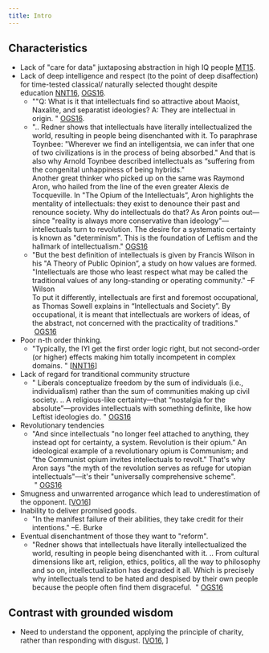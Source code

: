 ```yaml
---
title: Intro
---
```

  

## Characteristics

- Lack of "care for data" juxtaposing abstraction in high IQ people [MT15](https://manasataramgini.wordpress.com/2015/12/23/lutika-somakhyo%E1%B8%A5-pravada%E1%B8%A5/).
- Lack of deep intelligence and respect (to the point of deep disaffection) for time-tested classical/ naturally selected thought despite education [NNT16](https://medium.com/@nntaleb/the-intellectual-yet-idiot-13211e2d0577#.lepgset6y), [OGS16](https://twitter.com/OGSaffron/status/796270938195165185).
    - ""Q: What is it that intellectuals find so attractive about Maoist, Naxalite, and separatist ideologies? A: They are intellectual in origin. " [OGS16](https://twitter.com/OGSaffron/status/796270938195165185).
    - ".. Redner shows that intellectuals have literally intellectualized the world, resulting in people being disenchanted with it. To paraphrase Toynbee: "Wherever we find an intelligentsia, we can infer that one of two civilizations is in the process of being absorbed." And that is also why Arnold Toynbee described intellectuals as “suffering from the congenital unhappiness of being hybrids."  
        Another great thinker who picked up on the same was Raymond Aron, who hailed from the line of the even greater Alexis de Tocqueville. In "The Opium of the Intellectuals”, Aron highlights the mentality of intellectuals: they exist to denounce their past and renounce society. Why do intellectuals do that? As Aron points out—since "reality is always more conservative than ideology"—intellectuals turn to revolution. The desire for a systematic certainty is known as "determinism". This is the foundation of Leftism and the hallmark of intellectualism." [OGS16](https://twitter.com/OGSaffron/status/796270938195165185)
    - "But the best definition of intellectuals is given by Francis Wilson in his "A Theory of Public Opinion”, a study on how values are formed. "Intellectuals are those who least respect what may be called the traditional values of any long-standing or operating community." –F Wilson  
        To put it differently, intellectuals are first and foremost occupational, as Thomas Sowell explains in “Intellectuals and Society”. By occupational, it is meant that intellectuals are workers of ideas, of the abstract, not concerned with the practicality of traditions."  [OGS16](https://twitter.com/OGSaffron/status/796270938195165185)
- Poor n-th order thinking.
    - "Typically, the IYI get the first order logic right, but not second-order (or higher) effects making him totally incompetent in complex domains. " \[[NNT16](https://medium.com/@nntaleb/the-intellectual-yet-idiot-13211e2d0577#.lepgset6y)\]
- Lack of regard for tranditional community structure
    - " Liberals conceptualize freedom by the sum of individuals (i.e., individualism) rather than the sum of communities making up civil society. .. A religious-like certainty—that “nostalgia for the absolute”—provides intellectuals with something definite, like how Leftist ideologies do. " [OGS16](https://twitter.com/OGSaffron/status/796270938195165185)
- Revolutionary tendencies
    - "And since intellectuals "no longer feel attached to anything, they instead opt for certainty, a system. Revolution is their opium.” An ideological example of a revolutionary opium is Communism; and “the Communist opium invites intellectuals to revolt." That's why Aron says "the myth of the revolution serves as refuge for utopian intellectuals"—it's their "universally comprehensive scheme".  " [OGS16](https://twitter.com/OGSaffron/status/796270938195165185)
- Smugness and unwarrented arrogance which lead to underestimation of the opponent. \[[VO16](http://www.vox.com/2016/4/21/11451378/smug-american-liberalism)\]
- Inability to deliver promised goods.
    - "In the manifest failure of their abilities, they take credit for their intentions." –E. Burke
- Eventual disenchantment of those they want to "reform".
    - "Redner shows that intellectuals have literally intellectualized the world, resulting in people being disenchanted with it. .. From cultural dimensions like art, religion, ethics, politics, all the way to philosophy and so on, intellectualization has degraded it all. Which is precisely why intellectuals tend to be hated and despised by their own people because the people often find them disgraceful.  " [OGS16](https://twitter.com/OGSaffron/status/796270938195165185)

## Contrast with grounded wisdom

- Need to understand the opponent, applying the principle of charity, rather than responding with disgust. \[[VO16](http://www.vox.com/2016/4/21/11451378/smug-american-liberalism), \]